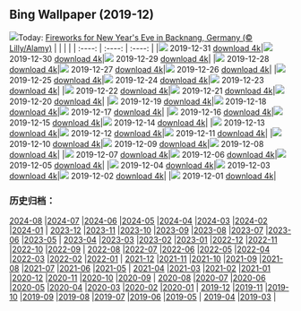 ## Bing Wallpaper (2019-12)
![](http://cn.bing.com/th?id=OHR.NYEBacknang_EN-US4252840326_UHD.jpg&w=1000)Today: [Fireworks for New Year's Eve in Backnang, Germany (© Lilly/Alamy)](http://cn.bing.com/th?id=OHR.NYEBacknang_EN-US4252840326_UHD.jpg)
|      |      |      |
| :----: | :----: | :----: |
|![](http://cn.bing.com/th?id=OHR.NYEBacknang_EN-US4252840326_UHD.jpg&pid=hp&w=384&h=216&rs=1&c=4) 2019-12-31 [download 4k](http://cn.bing.com/th?id=OHR.NYEBacknang_EN-US4252840326_UHD.jpg)|![](http://cn.bing.com/th?id=OHR.SkyIslands_EN-US4150149691_UHD.jpg&pid=hp&w=384&h=216&rs=1&c=4) 2019-12-30 [download 4k](http://cn.bing.com/th?id=OHR.SkyIslands_EN-US4150149691_UHD.jpg)|![](http://cn.bing.com/th?id=OHR.InnsbruckSkiJump_EN-US4058119779_UHD.jpg&pid=hp&w=384&h=216&rs=1&c=4) 2019-12-29 [download 4k](http://cn.bing.com/th?id=OHR.InnsbruckSkiJump_EN-US4058119779_UHD.jpg)|
|![](http://cn.bing.com/th?id=OHR.TrumpeterWinter_EN-US3945298100_UHD.jpg&pid=hp&w=384&h=216&rs=1&c=4) 2019-12-28 [download 4k](http://cn.bing.com/th?id=OHR.TrumpeterWinter_EN-US3945298100_UHD.jpg)|![](http://cn.bing.com/th?id=OHR.KinderdijkSkating_EN-US3881873172_UHD.jpg&pid=hp&w=384&h=216&rs=1&c=4) 2019-12-27 [download 4k](http://cn.bing.com/th?id=OHR.KinderdijkSkating_EN-US3881873172_UHD.jpg)|![](http://cn.bing.com/th?id=OHR.SloveniaAlps_EN-US3700970842_UHD.jpg&pid=hp&w=384&h=216&rs=1&c=4) 2019-12-26 [download 4k](http://cn.bing.com/th?id=OHR.SloveniaAlps_EN-US3700970842_UHD.jpg)|
|![](http://cn.bing.com/th?id=OHR.WarsawXmas_EN-US3496666406_UHD.jpg&pid=hp&w=384&h=216&rs=1&c=4) 2019-12-25 [download 4k](http://cn.bing.com/th?id=OHR.WarsawXmas_EN-US3496666406_UHD.jpg)|![](http://cn.bing.com/th?id=OHR.ReindeerNorway_EN-US3428455299_UHD.jpg&pid=hp&w=384&h=216&rs=1&c=4) 2019-12-24 [download 4k](http://cn.bing.com/th?id=OHR.ReindeerNorway_EN-US3428455299_UHD.jpg)|![](http://cn.bing.com/th?id=OHR.AiringGrievances_EN-US3147113419_UHD.jpg&pid=hp&w=384&h=216&rs=1&c=4) 2019-12-23 [download 4k](http://cn.bing.com/th?id=OHR.AiringGrievances_EN-US3147113419_UHD.jpg)|
|![](http://cn.bing.com/th?id=OHR.RealSnowflake_EN-US6372537242_UHD.jpg&pid=hp&w=384&h=216&rs=1&c=4) 2019-12-22 [download 4k](http://cn.bing.com/th?id=OHR.RealSnowflake_EN-US6372537242_UHD.jpg)|![](http://cn.bing.com/th?id=OHR.SeventeenSolstice_EN-US6457012478_UHD.jpg&pid=hp&w=384&h=216&rs=1&c=4) 2019-12-21 [download 4k](http://cn.bing.com/th?id=OHR.SeventeenSolstice_EN-US6457012478_UHD.jpg)|![](http://cn.bing.com/th?id=OHR.MauiEucalyptus_EN-US2882025617_UHD.jpg&pid=hp&w=384&h=216&rs=1&c=4) 2019-12-20 [download 4k](http://cn.bing.com/th?id=OHR.MauiEucalyptus_EN-US2882025617_UHD.jpg)|
|![](http://cn.bing.com/th?id=OHR.ValleyForge_EN-US6699070514_UHD.jpg&pid=hp&w=384&h=216&rs=1&c=4) 2019-12-19 [download 4k](http://cn.bing.com/th?id=OHR.ValleyForge_EN-US6699070514_UHD.jpg)|![](http://cn.bing.com/th?id=OHR.HallXmasMarket_EN-US6144707685_UHD.jpg&pid=hp&w=384&h=216&rs=1&c=4) 2019-12-18 [download 4k](http://cn.bing.com/th?id=OHR.HallXmasMarket_EN-US6144707685_UHD.jpg)|![](http://cn.bing.com/th?id=OHR.TempleofSaturn_EN-US5979918994_UHD.jpg&pid=hp&w=384&h=216&rs=1&c=4) 2019-12-17 [download 4k](http://cn.bing.com/th?id=OHR.TempleofSaturn_EN-US5979918994_UHD.jpg)|
|![](http://cn.bing.com/th?id=OHR.ReconciliationDay_EN-US5902940589_UHD.jpg&pid=hp&w=384&h=216&rs=1&c=4) 2019-12-16 [download 4k](http://cn.bing.com/th?id=OHR.ReconciliationDay_EN-US5902940589_UHD.jpg)|![](http://cn.bing.com/th?id=OHR.NutsWeekend_EN-US5701415684_UHD.jpg&pid=hp&w=384&h=216&rs=1&c=4) 2019-12-15 [download 4k](http://cn.bing.com/th?id=OHR.NutsWeekend_EN-US5701415684_UHD.jpg)|![](http://cn.bing.com/th?id=OHR.SpruceGrouse_EN-US5594866236_UHD.jpg&pid=hp&w=384&h=216&rs=1&c=4) 2019-12-14 [download 4k](http://cn.bing.com/th?id=OHR.SpruceGrouse_EN-US5594866236_UHD.jpg)|
|![](http://cn.bing.com/th?id=OHR.LandwasserViaduct_EN-US5486246776_UHD.jpg&pid=hp&w=384&h=216&rs=1&c=4) 2019-12-13 [download 4k](http://cn.bing.com/th?id=OHR.LandwasserViaduct_EN-US5486246776_UHD.jpg)|![](http://cn.bing.com/th?id=OHR.SheepCoteClod_EN-US5370350068_UHD.jpg&pid=hp&w=384&h=216&rs=1&c=4) 2019-12-12 [download 4k](http://cn.bing.com/th?id=OHR.SheepCoteClod_EN-US5370350068_UHD.jpg)|![](http://cn.bing.com/th?id=OHR.TengbocheMonastery_EN-US0767970759_UHD.jpg&pid=hp&w=384&h=216&rs=1&c=4) 2019-12-11 [download 4k](http://cn.bing.com/th?id=OHR.TengbocheMonastery_EN-US0767970759_UHD.jpg)|
|![](http://cn.bing.com/th?id=OHR.GoldenHall_EN-US0236867066_UHD.jpg&pid=hp&w=384&h=216&rs=1&c=4) 2019-12-10 [download 4k](http://cn.bing.com/th?id=OHR.GoldenHall_EN-US0236867066_UHD.jpg)|![](http://cn.bing.com/th?id=OHR.BlueChip_EN-US9896595975_UHD.jpg&pid=hp&w=384&h=216&rs=1&c=4) 2019-12-09 [download 4k](http://cn.bing.com/th?id=OHR.BlueChip_EN-US9896595975_UHD.jpg)|![](http://cn.bing.com/th?id=OHR.PurpleWeekend_EN-US9729941585_UHD.jpg&pid=hp&w=384&h=216&rs=1&c=4) 2019-12-08 [download 4k](http://cn.bing.com/th?id=OHR.PurpleWeekend_EN-US9729941585_UHD.jpg)|
|![](http://cn.bing.com/th?id=OHR.FlagAboveArizona_EN-US9636197389_UHD.jpg&pid=hp&w=384&h=216&rs=1&c=4) 2019-12-07 [download 4k](http://cn.bing.com/th?id=OHR.FlagAboveArizona_EN-US9636197389_UHD.jpg)|![](http://cn.bing.com/th?id=OHR.AmericasPlayground_EN-US9140833973_UHD.jpg&pid=hp&w=384&h=216&rs=1&c=4) 2019-12-06 [download 4k](http://cn.bing.com/th?id=OHR.AmericasPlayground_EN-US9140833973_UHD.jpg)|![](http://cn.bing.com/th?id=OHR.CanadaTreeFarm_EN-US0267582990_UHD.jpg&pid=hp&w=384&h=216&rs=1&c=4) 2019-12-05 [download 4k](http://cn.bing.com/th?id=OHR.CanadaTreeFarm_EN-US0267582990_UHD.jpg)|
|![](http://cn.bing.com/th?id=OHR.RhinosOxpecker_EN-US0144797285_UHD.jpg&pid=hp&w=384&h=216&rs=1&c=4) 2019-12-04 [download 4k](http://cn.bing.com/th?id=OHR.RhinosOxpecker_EN-US0144797285_UHD.jpg)|![](http://cn.bing.com/th?id=OHR.PuffinSharing_EN-US0079609912_UHD.jpg&pid=hp&w=384&h=216&rs=1&c=4) 2019-12-03 [download 4k](http://cn.bing.com/th?id=OHR.PuffinSharing_EN-US0079609912_UHD.jpg)|![](http://cn.bing.com/th?id=OHR.AKParksDay_EN-US9980950271_UHD.jpg&pid=hp&w=384&h=216&rs=1&c=4) 2019-12-02 [download 4k](http://cn.bing.com/th?id=OHR.AKParksDay_EN-US9980950271_UHD.jpg)|
|![](http://cn.bing.com/th?id=OHR.HalleyVI_EN-US9882320579_UHD.jpg&pid=hp&w=384&h=216&rs=1&c=4) 2019-12-01 [download 4k](http://cn.bing.com/th?id=OHR.HalleyVI_EN-US9882320579_UHD.jpg)|
### 历史归档：
[2024-08](/picture/2024-08/) |[2024-07](/picture/2024-07/) |[2024-06](/picture/2024-06/) |[2024-05](/picture/2024-05/) |[2024-04](/picture/2024-04/) |[2024-03](/picture/2024-03/) |[2024-02](/picture/2024-02/) |[2024-01](/picture/2024-01/) |
[2023-12](/picture/2023-12/) |[2023-11](/picture/2023-11/) |[2023-10](/picture/2023-10/) |[2023-09](/picture/2023-09/) |[2023-08](/picture/2023-08/) |[2023-07](/picture/2023-07/) |[2023-06](/picture/2023-06/) |[2023-05](/picture/2023-05/) |
[2023-04](/picture/2023-04/) |[2023-03](/picture/2023-03/) |[2023-02](/picture/2023-02/) |[2023-01](/picture/2023-01/) |[2022-12](/picture/2022-12/) |[2022-11](/picture/2022-11/) |[2022-10](/picture/2022-10/) |[2022-09](/picture/2022-09/) |
[2022-08](/picture/2022-08/) |[2022-07](/picture/2022-07/) |[2022-06](/picture/2022-06/) |[2022-05](/picture/2022-05/) |[2022-04](/picture/2022-04/) |[2022-03](/picture/2022-03/) |[2022-02](/picture/2022-02/) |[2022-01](/picture/2022-01/) |
[2021-12](/picture/2021-12/) |[2021-11](/picture/2021-11/) |[2021-10](/picture/2021-10/) |[2021-09](/picture/2021-09/) |[2021-08](/picture/2021-08/) |[2021-07](/picture/2021-07/) |[2021-06](/picture/2021-06/) |[2021-05](/picture/2021-05/) |
[2021-04](/picture/2021-04/) |[2021-03](/picture/2021-03/) |[2021-02](/picture/2021-02/) |[2021-01](/picture/2021-01/) |[2020-12](/picture/2020-12/) |[2020-11](/picture/2020-11/) |[2020-10](/picture/2020-10/) |[2020-09](/picture/2020-09/) |
[2020-08](/picture/2020-08/) |[2020-07](/picture/2020-07/) |[2020-06](/picture/2020-06/) |[2020-05](/picture/2020-05/) |[2020-04](/picture/2020-04/) |[2020-03](/picture/2020-03/) |[2020-02](/picture/2020-02/) |[2020-01](/picture/2020-01/) |
[2019-12](/picture/2019-12/) |[2019-11](/picture/2019-11/) |[2019-10](/picture/2019-10/) |[2019-09](/picture/2019-09/) |[2019-08](/picture/2019-08/) |[2019-07](/picture/2019-07/) |[2019-06](/picture/2019-06/) |[2019-05](/picture/2019-05/) |
[2019-04](/picture/2019-04/) |[2019-03](/picture/2019-03/) |
